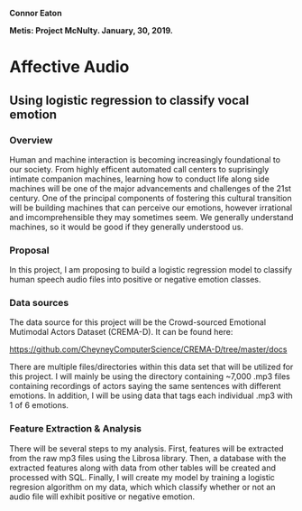 **Connor Eaton**

**Metis: Project McNulty. January, 30, 2019.**

# Affective Audio
## Using logistic regression to classify vocal emotion

### Overview

Human and machine interaction is becoming increasingly foundational to our society. From highly efficent automated call centers to suprisingly intimate companion machines, learning how to conduct life along side machines will be one of the major advancements and challenges of the 21st century. One of the principal components of fostering this cultural transition will be building machines that can perceive our emotions, however irrational and imcomprehensible they may sometimes seem. We generally understand  machines, so it would be good if they generally understood us.


### Proposal
In this project, I am proposing to build a logistic regression model to classify human speech audio files into positive or negative emotion classes.

### Data sources
The data source for this project will be the Crowd-sourced Emotional Mutimodal Actors Dataset (CREMA-D). It can be found here:

https://github.com/CheyneyComputerScience/CREMA-D/tree/master/docs

There are multiple files/directories within this data set that will be utilized for this project. I will mainly be using the directory containing ~7,000 .mp3 files containing recordings of actors saying the same sentences with different emotions. In addition, I will be using data that tags each individual .mp3 with 1 of 6 emotions.

### Feature Extraction & Analysis
There will be several steps to my analysis. First, features will be extracted from the raw mp3 files using the Librosa library. Then, a database with the extracted features along with data from other tables will be created and processed with SQL. Finally, I will create my model by training a logistic regresion algorithm on my data, which which classify whether or not an audio file will exhibit positive or negative emotion.
